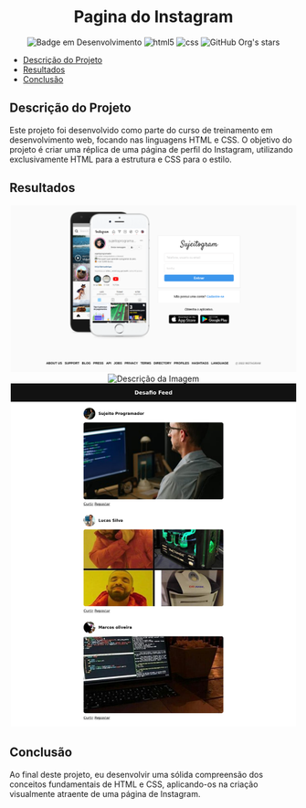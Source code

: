 <h1 align="center"> Pagina do Instagram </h1>

<div align="center">

![Badge em Desenvolvimento](http://img.shields.io/static/v1?label=STATUS&message=EM%20DESENVOLVIMENTO&color=GREEN&style=for-the-badge)
![html5](https://img.shields.io/badge/HTML5-E34F26?style=for-the-badge&logo=html5&logoColor=white)
![css](https://img.shields.io/badge/CSS3-1572B6?style=for-the-badge&logo=css3&logoColor=white)
![GitHub Org's stars](https://img.shields.io/github/stars/and3510?style=social)

</div>

* [Descrição do Projeto](#descrição-do-projeto)
* [Resultados](#Resultados)
* [Conclusão](#conclusão)


## Descrição do Projeto

Este projeto foi desenvolvido como parte do curso de treinamento em desenvolvimento web, focando nas linguagens HTML e CSS. O objetivo do projeto é criar uma réplica de uma página de perfil do Instagram, utilizando exclusivamente HTML para a estrutura e CSS para o estilo.


## Resultados

<div align="center">

<img src="./images/Screenshot 2024-08-22 at 19-38-28 Sujeitogram - Sua rede social.png" alt="Descrição da Imagem" width="500">

<img src="./images/Screenshot 2024-08-22 at 19-38-41 Faça seu cadastro - Sujeitogram.png" alt="Descrição da Imagem" width="500">

<img src="./images/Screenshot 2024-08-22 at 19-59-10 Desafio Feed.png" alt="Descrição da Imagem" width="500">


</div>


## Conclusão

Ao final deste projeto, eu desenvolvir uma sólida compreensão dos conceitos fundamentais de HTML e CSS, aplicando-os na criação visualmente atraente de uma página de Instagram.